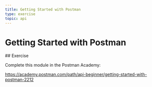 ```yaml
---
title: Getting Started with Postman
type: exercise
topic: api
---
```


# Getting Started with Postman

## Exercise

Complete this module in the Postman Academy:

https://academy.postman.com/path/api-beginner/getting-started-with-postman-2212

